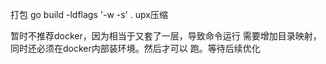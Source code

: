 打包
go build -ldflags '-w -s' .
upx压缩

暂时不推荐docker，因为相当于又套了一层，导致命令运行
需要增加目录映射，同时还必须在docker内部装环境。然后才可以
跑。等待后续优化

